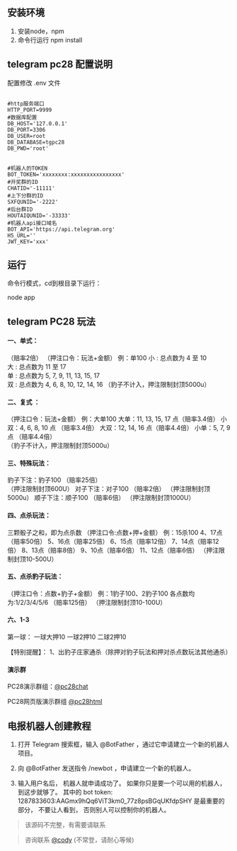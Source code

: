 ## 安装环境

1. 安装node，npm
2. 命令行运行 npm install

## telegram pc28 配置说明

配置修改 .env 文件

```

#http服务端口
HTTP_PORT=9999
#数据库配置
DB_HOST='127.0.0.1'
DB_PORT=3306
DB_USER=root
DB_DATABASE=tgpc28
DB_PWD='root'


#机器人的TOKEN
BOT_TOKEN='xxxxxxxx:xxxxxxxxxxxxxxxx'
#开奖群的ID
CHATID='-11111'
#上下分群的ID
SXFQUNID='-2222'
#后台群ID
HOUTAIQUNID='-33333'
#机器人api接口域名
BOT_API='https://api.telegram.org'
H5_URL=''
JWT_KEY='xxx'

```
## 运行

命令行模式，cd到根目录下运行：

node app


## telegram PC28 玩法

#### 一、单式：
（赔率2倍）
（押注口令：玩法+金额）
例：单100
小 : 总点数为 4 至 10  
大 : 总点数为 11 至 17  
单 : 总点数为 5, 7, 9, 11, 13, 15, 17  
双 : 总点数为 4, 6, 8, 10, 12, 14, 16 
  （豹子不计入，押注限制封顶5000u）

#### 二、复式  ：
（押注口令：玩法+金额）
例：大单100
大单：11, 13, 15, 17 点（赔率3.4倍） 
小双：4, 6, 8, 10 点 （赔率3.4倍） 
大双：12, 14, 16 点（赔率4.4倍） 
小单：5, 7, 9 点 （赔率4.4倍）  
 （豹子不计入，押注限制封顶5000u）


####  三、特殊玩法： 
豹子下注：豹子100 （赔率25倍）  
（押注限制封顶600U）
对子下注：对子100 （赔率2倍）
（押注限制封顶5000u）
顺子下注：顺子100 （赔率6倍）
（押注限制封顶1000U）
 
#### 四、点杀玩法： 
三颗骰子之和，即为点杀数
（押注口令:点数+押+金额）
            例：15杀100
4、17点（赔率50倍） 
5、16点（赔率25倍） 
6、15点（赔率12倍） 
7、14点（赔率12倍） 
8、13点（赔率8倍） 
9、10点（赔率6倍）
11、12点（赔率6倍）
（押注限制封顶10-500U）

#### 五、点杀豹子玩法：
 （押注口令：点数+豹子+金额）
     例：1豹子100、2豹子100
各点数均为:1/2/3/4/5/6    （赔率125倍）
（押注限制封顶10-100U）

#### 六、1-3
第一球：
一球大押10
一球2押10
二球2押10


【特别提醒】：
1、出豹子庄家通杀（除押对豹子玩法和押对杀点数玩法其他通杀）


#### 演示群

PC28演示群组：[@pc28chat](https://t.me/pc28chat)

PC28网页版演示群组 [@pc28html](https://t.me/pc28html)


## 电报机器人创建教程

1. 打开 Telegram 搜索框，输入 @BotFather ，通过它申请建立一个新的机器人项目。

2. 向 @BotFather 发送指令 /newbot ，申请建立一个新的机器人。

3. 输入用户名后， 机器人就申请成功了。 如果你只是要一个可以用的机器人， 到这步就够了。 其中的 bot token: 1287833603:AAGmx9hQq6ViT3km0_77z8psBGqUKfdpSHY 是最重要的部分， 不要让人看到， 否则别人可以控制你的机器人。


>该源码不完整，有需要请联系



>咨询联系 [@cody](https://t.me/cody0512) (不常登，请耐心等候)



